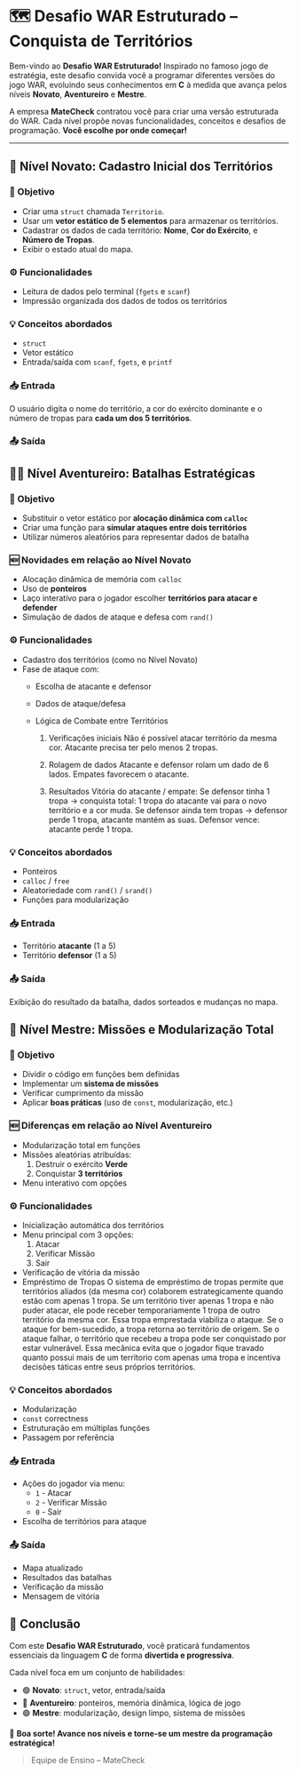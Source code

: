 # 🗺️ Desafio WAR Estruturado – Conquista de Territórios

Bem-vindo ao **Desafio WAR Estruturado!** Inspirado no famoso jogo de estratégia, este desafio convida você a programar diferentes versões do jogo WAR, evoluindo seus conhecimentos em **C** à medida que avança pelos níveis **Novato**, **Aventureiro** e **Mestre**.

A empresa **MateCheck** contratou você para criar uma versão estruturada do WAR. Cada nível propõe novas funcionalidades, conceitos e desafios de programação. **Você escolhe por onde começar!**

---

## 🧩 Nível Novato: Cadastro Inicial dos Territórios

### 🎯 Objetivo

- Criar uma `struct` chamada `Territorio`.
- Usar um **vetor estático de 5 elementos** para armazenar os territórios.
- Cadastrar os dados de cada território: **Nome**, **Cor do Exército**, e **Número de Tropas**.
- Exibir o estado atual do mapa.

### ⚙️ Funcionalidades

- Leitura de dados pelo terminal (`fgets` e `scanf`)
- Impressão organizada dos dados de todos os territórios

### 💡 Conceitos abordados

- `struct`
- Vetor estático
- Entrada/saída com `scanf`, `fgets`, e `printf`

### 📥 Entrada

O usuário digita o nome do território, a cor do exército dominante e o número de tropas para **cada um dos 5 territórios**.

### 📤 Saída



## 🧗‍♂️ Nível Aventureiro: Batalhas Estratégicas

### 🎯 Objetivo

- Substituir o vetor estático por **alocação dinâmica com `calloc`**
- Criar uma função para **simular ataques entre dois territórios**
- Utilizar números aleatórios para representar dados de batalha

### 🆕 Novidades em relação ao Nível Novato

- Alocação dinâmica de memória com `calloc`
- Uso de **ponteiros**
- Laço interativo para o jogador escolher **territórios para atacar e defender**
- Simulação de dados de ataque e defesa com `rand()`

### ⚙️ Funcionalidades

- Cadastro dos territórios (como no Nível Novato)
- Fase de ataque com:
  - Escolha de atacante e defensor
  - Dados de ataque/defesa
  - Lógica de Combate entre Territórios
      
      1. Verificações iniciais
            Não é possível atacar território da mesma cor.
            Atacante precisa ter pelo menos 2 tropas.

      2. Rolagem de dados
            Atacante e defensor rolam um dado de 6 lados.
            Empates favorecem o atacante.

      3. Resultados
      Vitória do atacante / empate:
            Se defensor tinha 1 tropa → conquista total: 1 tropa do atacante vai para o novo território e a cor muda.
            Se defensor ainda tem tropas → defensor perde 1 tropa, atacante mantém as suas.
            Defensor vence: atacante perde 1 tropa.

### 💡 Conceitos abordados

- Ponteiros
- `calloc` / `free`
- Aleatoriedade com `rand()` / `srand()`
- Funções para modularização

### 📥 Entrada

- Território **atacante** (1 a 5)
- Território **defensor** (1 a 5)

### 📤 Saída

Exibição do resultado da batalha, dados sorteados e mudanças no mapa.



## 🧠 Nível Mestre: Missões e Modularização Total

### 🎯 Objetivo

- Dividir o código em funções bem definidas
- Implementar um **sistema de missões**
- Verificar cumprimento da missão
- Aplicar **boas práticas** (uso de `const`, modularização, etc.)

### 🆕 Diferenças em relação ao Nível Aventureiro

- Modularização total em funções
- Missões aleatórias atribuídas:
  1. Destruir o exército **Verde**
  2. Conquistar **3 territórios**
- Menu interativo com opções

### ⚙️ Funcionalidades

- Inicialização automática dos territórios
- Menu principal com 3 opções:
  1. Atacar
  2. Verificar Missão
  3. Sair
- Verificação de vitória da missão
- Empréstimo de Tropas 
      O sistema de empréstimo de tropas permite que territórios aliados (da mesma cor) colaborem estrategicamente quando estão com apenas 1 tropa. Se um território tiver apenas 1 tropa e não puder atacar, ele pode receber temporariamente 1 tropa de outro território da mesma cor.
      Essa tropa emprestada viabiliza o ataque. Se o ataque for bem-sucedido, a tropa retorna ao território de origem. Se o ataque falhar, o território que recebeu a tropa pode ser conquistado por estar vulnerável. Essa mecânica evita que o jogador fique travado quanto possui mais de um territorio com apenas uma tropa e incentiva decisões táticas entre seus próprios territórios.

### 💡 Conceitos abordados

- Modularização
- `const` correctness
- Estruturação em múltiplas funções
- Passagem por referência

### 📥 Entrada

- Ações do jogador via menu:
  - `1` - Atacar
  - `2` - Verificar Missão
  - `0` - Sair
- Escolha de territórios para ataque

### 📤 Saída

- Mapa atualizado
- Resultados das batalhas
- Verificação da missão
- Mensagem de vitória



## 🏁 Conclusão

Com este **Desafio WAR Estruturado**, você praticará fundamentos essenciais da linguagem **C** de forma **divertida e progressiva**.

Cada nível foca em um conjunto de habilidades:

- 🟢 **Novato**: `struct`, vetor, entrada/saída
- 🔵 **Aventureiro**: ponteiros, memória dinâmica, lógica de jogo
- 🟣 **Mestre**: modularização, design limpo, sistema de missões



🚀 **Boa sorte! Avance nos níveis e torne-se um mestre da programação estratégica!**

> Equipe de Ensino – MateCheck